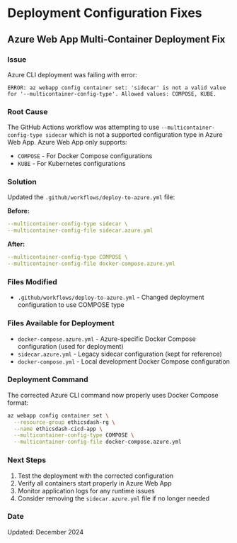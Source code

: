 # Deployment Configuration Fixes

## Azure Web App Multi-Container Deployment Fix

### Issue
Azure CLI deployment was failing with error:
```
ERROR: az webapp config container set: 'sidecar' is not a valid value for '--multicontainer-config-type'. Allowed values: COMPOSE, KUBE.
```

### Root Cause
The GitHub Actions workflow was attempting to use `--multicontainer-config-type sidecar` which is not a supported configuration type in Azure Web App. Azure Web App only supports:
- `COMPOSE` - For Docker Compose configurations
- `KUBE` - For Kubernetes configurations

### Solution
Updated the `.github/workflows/deploy-to-azure.yml` file:

**Before:**
```yaml
--multicontainer-config-type sidecar \
--multicontainer-config-file sidecar.azure.yml
```

**After:**
```yaml
--multicontainer-config-type COMPOSE \
--multicontainer-config-file docker-compose.azure.yml
```

### Files Modified
- `.github/workflows/deploy-to-azure.yml` - Changed deployment configuration to use COMPOSE type

### Files Available for Deployment
- `docker-compose.azure.yml` - Azure-specific Docker Compose configuration (used for deployment)
- `sidecar.azure.yml` - Legacy sidecar configuration (kept for reference)
- `docker-compose.yml` - Local development Docker Compose configuration

### Deployment Command
The corrected Azure CLI command now properly uses Docker Compose format:
```bash
az webapp config container set \
  --resource-group ethicsdash-rg \
  --name ethicsdash-cicd-app \
  --multicontainer-config-type COMPOSE \
  --multicontainer-config-file docker-compose.azure.yml
```

### Next Steps
1. Test the deployment with the corrected configuration
2. Verify all containers start properly in Azure Web App
3. Monitor application logs for any runtime issues
4. Consider removing the `sidecar.azure.yml` file if no longer needed

### Date
Updated: December 2024 